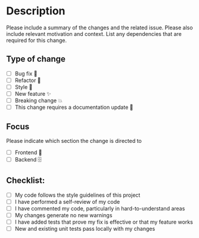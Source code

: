 # Description

Please include a summary of the changes and the related issue. Please also include relevant motivation and context. List any dependencies that are required for this change.

## Type of change

- [ ] Bug fix 🐛
- [ ] Refactor 🔨
- [ ] Style 🎨 
- [ ] New feature ✨
- [ ] Breaking change 💥
- [ ] This change requires a documentation update 📝

## Focus

Please indicate which section the change is directed to

- [ ] Frontend 📱
- [ ] Backend 🗄️

## Checklist:

- [ ] My code follows the style guidelines of this project
- [ ] I have performed a self-review of my code
- [ ] I have commented my code, particularly in hard-to-understand areas
- [ ] My changes generate no new warnings
- [ ] I have added tests that prove my fix is effective or that my feature works
- [ ] New and existing unit tests pass locally with my changes
